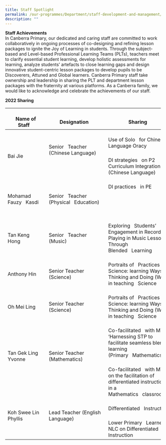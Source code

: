 ```yaml
---
title: Staff Spotlight
permalink: /our-programmes/Department/staff-development-and-management/
description: ""
---
```

**Staff Achievements**<br>
In Canberra Primary, our dedicated and caring staff are committed to work collaboratively in ongoing processes of co-designing and refining lesson packages to ignite the Joy of Learning in students. Through the subject-based and Level-based Professional Learning Teams (PLTs), teachers meet to clarify essential student learning, develop holistic assessments for learning, analyze students’ artefacts to close learning gaps and design innovative student-centric lesson packages to develop pupils to be Discoverers, Attuned and Global learners. 
Canberra Primary staff take ownership and leadership in sharing the PLT and department lesson packages with the fraternity at various platforms. As a Canberra family, we would like to acknowledge and celebrate the achievements of our staff. <br>

**2022 Sharing**

<table>
<thead>
  <tr>
    <th>&nbsp;&nbsp;&nbsp;<br>Name of Staff&nbsp;&nbsp;&nbsp;</th>
    <th>&nbsp;&nbsp;&nbsp;<br>Designation&nbsp;&nbsp;&nbsp;</th>
    <th>&nbsp;&nbsp;&nbsp;<br>Sharing &nbsp;&nbsp;&nbsp;</th>
    <th>&nbsp;&nbsp;&nbsp;<br>Platform&nbsp;&nbsp;&nbsp;</th>
  </tr>
</thead>
<tbody>
  <tr>
    <td rowspan="2">&nbsp;&nbsp;&nbsp;<br>Bai Jie&nbsp;&nbsp;&nbsp;&nbsp;</td>
    <td rowspan="2">&nbsp;&nbsp;&nbsp;<br>Senior&nbsp;&nbsp;&nbsp;Teacher (Chinese Language)<br>&nbsp;&nbsp;&nbsp;<br> &nbsp;&nbsp;&nbsp;</td>
    <td>&nbsp;&nbsp;&nbsp;<br>Use of Solo&nbsp;&nbsp;&nbsp;for Chinese Language Oracy&nbsp;&nbsp;&nbsp;</td>
    <td>&nbsp;&nbsp;&nbsp;<br>Teacher-Led-Workshop&nbsp;&nbsp;&nbsp;&nbsp;</td>
  </tr>
  <tr>
    <td>&nbsp;&nbsp;&nbsp;<br>DI strategies&nbsp;&nbsp;&nbsp;on P2 Curriculum Integration (Chinese Language)&nbsp;&nbsp;&nbsp;</td>
    <td>&nbsp;&nbsp;&nbsp;<br>N7 Cluster DI Sharing&nbsp;&nbsp;&nbsp;</td>
  </tr>
  <tr>
    <td>&nbsp;&nbsp;&nbsp;<br>Mohamad Fauzy&nbsp;&nbsp;&nbsp;Kasdi&nbsp;&nbsp;&nbsp;&nbsp;</td>
    <td>&nbsp;&nbsp;&nbsp;<br>Senior&nbsp;&nbsp;&nbsp;Teacher (Physical&nbsp;&nbsp;&nbsp;Education)&nbsp;&nbsp;&nbsp;</td>
    <td>&nbsp;&nbsp;&nbsp;<br>DI practices&nbsp;&nbsp;&nbsp;in PE<br>&nbsp;&nbsp;&nbsp;<br> <br>&nbsp;&nbsp;&nbsp;<br> &nbsp;&nbsp;&nbsp;</td>
    <td>&nbsp;&nbsp;&nbsp;<br>N7 Cluster DI Sharing&nbsp;&nbsp;&nbsp;</td>
  </tr>
  <tr>
    <td>&nbsp;&nbsp;&nbsp;<br>Tan Keng Hong&nbsp;&nbsp;&nbsp;</td>
    <td>&nbsp;&nbsp;&nbsp;<br>Senior&nbsp;&nbsp;&nbsp;Teacher (Music)&nbsp;&nbsp;&nbsp;</td>
    <td>&nbsp;&nbsp;&nbsp;<br>Exploring&nbsp;&nbsp;&nbsp;Students’ Engagement in Recorder Playing in Music Lessons Through Blended&nbsp;&nbsp;&nbsp;Learning&nbsp;&nbsp;&nbsp;&nbsp;</td>
    <td>&nbsp;&nbsp;&nbsp;<br>NIE (TLP1)&nbsp;&nbsp;&nbsp;</td>
  </tr>
  <tr>
    <td>&nbsp;&nbsp;&nbsp;<br>Anthony Hin&nbsp;&nbsp;&nbsp;</td>
    <td>&nbsp;&nbsp;&nbsp;<br>Senior Teacher (Science)&nbsp;&nbsp;&nbsp;</td>
    <td>&nbsp;&nbsp;&nbsp;<br>Portraits of&nbsp;&nbsp;&nbsp;Practices of Science: learning Ways of Thinking and Doing (WoTD) in teaching&nbsp;&nbsp;&nbsp;Science&nbsp;&nbsp;&nbsp;</td>
    <td>&nbsp;&nbsp;&nbsp;<br>Primary&nbsp;&nbsp;&nbsp;science learning day 2022 sharing at AST&nbsp;&nbsp;&nbsp;</td>
  </tr>
  <tr>
    <td>&nbsp;&nbsp;&nbsp;<br>Oh Mei Ling&nbsp;&nbsp;&nbsp;&nbsp;</td>
    <td>&nbsp;&nbsp;&nbsp;<br>Senior Teacher (Science)&nbsp;&nbsp;&nbsp;</td>
    <td>&nbsp;&nbsp;&nbsp;<br>Portraits of&nbsp;&nbsp;&nbsp;Practices of Science: learning Ways of Thinking and Doing (WoTD) in teaching&nbsp;&nbsp;&nbsp;Science&nbsp;&nbsp;&nbsp;</td>
    <td>&nbsp;&nbsp;&nbsp;<br>Primary&nbsp;&nbsp;&nbsp;science learning day 2022 sharing at AST&nbsp;&nbsp;&nbsp;</td>
  </tr>
  <tr>
    <td rowspan="2">&nbsp;&nbsp;&nbsp;<br>Tan Gek Ling Yvonne<br>&nbsp;&nbsp;&nbsp;<br> &nbsp;&nbsp;&nbsp;</td>
    <td rowspan="2">&nbsp;&nbsp;&nbsp;<br>Senior Teacher (Mathematics)<br>&nbsp;&nbsp;&nbsp;<br> &nbsp;&nbsp;&nbsp;</td>
    <td>&nbsp;&nbsp;&nbsp;<br>Co-facilitated&nbsp;&nbsp;&nbsp;with MTTs ‘Harnessing STP to facilitate seamless blended learning (Primary&nbsp;&nbsp;&nbsp;Mathematics)’&nbsp;&nbsp;&nbsp;&nbsp;</td>
    <td>&nbsp;&nbsp;&nbsp;<br>AST&nbsp;&nbsp;&nbsp;</td>
  </tr>
  <tr>
    <td>&nbsp;&nbsp;&nbsp;<br>Co-facilitated&nbsp;&nbsp;&nbsp;with MTT on the facilitation of differentiated instructions in a Mathematics&nbsp;&nbsp;&nbsp;classroom&nbsp;&nbsp;&nbsp;&nbsp;</td>
    <td>&nbsp;&nbsp;&nbsp;<br>AST&nbsp;&nbsp;&nbsp;</td>
  </tr>
  <tr>
    <td rowspan="2">&nbsp;&nbsp;&nbsp;<br>Koh Swee Lin Phyllis<br>&nbsp;&nbsp;&nbsp;<br> &nbsp;&nbsp;&nbsp;</td>
    <td rowspan="2">&nbsp;&nbsp;&nbsp;<br>Lead Teacher (English Language)<br>&nbsp;&nbsp;&nbsp;<br> &nbsp;&nbsp;&nbsp;</td>
    <td>&nbsp;&nbsp;&nbsp;<br>Differentiated&nbsp;&nbsp;&nbsp;Instruction&nbsp;&nbsp;&nbsp;</td>
    <td>&nbsp;&nbsp;&nbsp;<br>W5 NLC&nbsp;&nbsp;&nbsp;</td>
  </tr>
  <tr>
    <td>&nbsp;&nbsp;&nbsp;<br>Lower Primary&nbsp;&nbsp;&nbsp;Learners NLC on Differentiated Instruction&nbsp;&nbsp;&nbsp;</td>
    <td>&nbsp;&nbsp;&nbsp;<br>NZ NLC&nbsp;&nbsp;&nbsp;</td>
  </tr>
</tbody>
</table>

     